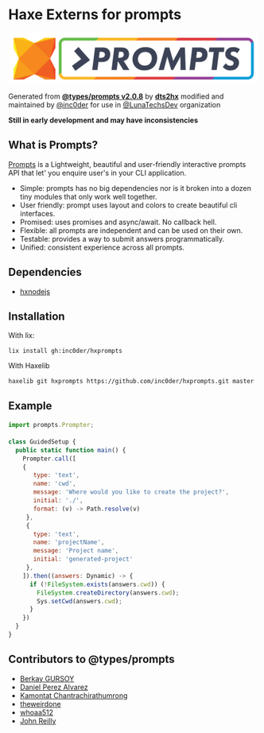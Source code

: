 # Haxe Externs for prompts

<p align="center">
  <img src="logo.png" alt="Prompts" width="500" href="https://github.com/terkelg/prompts" />
</p>

Generated from **[@types/prompts v2.0.8](https://github.com/DefinitelyTyped/DefinitelyTyped#readme)** by **[dts2hx](https://github.com/haxiomic/dts2hx)** modified and maintained by [@inc0der](https://github.com/inc0der) for use in [@LunaTechsDev](https://github.com/LunatechsDev/) organization

**Still in early development and may have inconsistencies**

## What is Prompts?

 [Prompts](https://github.com/terkelg/prompts#readme) is a Lightweight, beautiful and user-friendly interactive prompts API that let' you enquire user's in your CLI application.

 * Simple: prompts has no big dependencies nor is it broken into a dozen tiny modules that only work well together.
 * User friendly: prompt uses layout and colors to create beautiful cli interfaces.
 * Promised: uses promises and async/await. No callback hell.
 * Flexible: all prompts are independent and can be used on their own.
 * Testable: provides a way to submit answers programmatically.
 * Unified: consistent experience across all prompts.

## Dependencies
- [hxnodejs](https://github.com/HaxeFoundation/hxnodejs)

## Installation

With lix:
```
lix install gh:inc0der/hxprompts
```

With Haxelib

```
haxelib git hxprompts https://github.com/inc0der/hxprompts.git master
```

## Example

```js
import prompts.Prompter;

class GuidedSetup {
  public static function main() {
    Prompter.call([
    {
       type: 'text',
       name: 'cwd',
       message: 'Where would you like to create the project?',
       initial: './',
       format: (v) -> Path.resolve(v)
     },
     {
       type: 'text',
       name: 'projectName',
       message: 'Project name',
       initial: 'generated-project'
     },
    ]).then((answers: Dynamic) -> {
      if (!FileSystem.exists(answers.cwd)) {
        FileSystem.createDirectory(answers.cwd);
        Sys.setCwd(answers.cwd);
      }
    })
  }
}
```

## Contributors to @types/prompts
- [Berkay GURSOY](https://github.com/Berkays)
- [Daniel Perez Alvarez](https://github.com/unindented)
- [Kamontat Chantrachirathumrong](https://github.com/kamontat)
- [theweirdone](https://github.com/theweirdone)
- [whoaa512](https://github.com/whoaa512)
- [John Reilly](https://github.com/johnnyreilly)